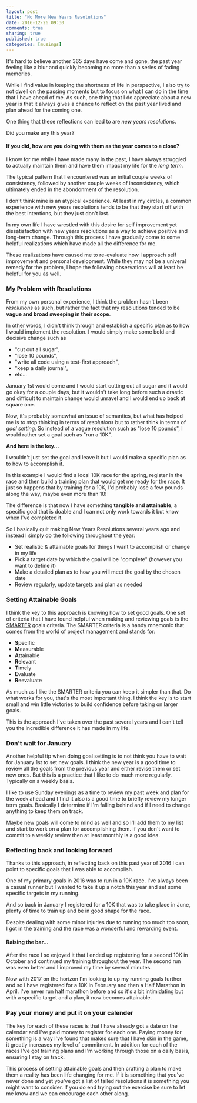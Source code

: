 ```yaml
---
layout: post
title: "No More New Years Resolutions"
date: 2016-12-26 09:30
comments: true
sharing: true
published: true
categories: [musings]
---
```


It's hard to believe another 365 days have come and gone, the past year 
feeling like a blur and quickly becoming no more than a series of fading 
memories. 

While I find value in keeping the shortness of life in perspective,
I also try to not dwell on the passing moments but to focus on what I can
do in the time that I have ahead of me. As such, one thing that I do appreciate 
about a new year is that it always gives a chance to reflect on the past 
year lived and plan ahead for the coming one. 

One thing that these reflections can lead to are *new years resolutions*. 

Did you make any this year?

#### If you did, how are you doing with them as the year comes to a close?

<!-- more -->

I know for me while I have made many in the past, I have always struggled to actually
maintain them and have them impact my life for the *long term*. 

The typical pattern that I encountered was an initial couple weeks of consistency, followed
by another couple weeks of inconsistency, which ultimately ended in the
abondonment of the resolution. 

I don't think mine is an atypical experience. At least in my circles, a common 
experience with new years resolutions tends to be that they start off 
with the best intentions, but they just don't last. 

In my own life I have wrestled with this desire for self improvement
yet dissatisfaction with new years resolutions as a way to achieve positive
and long-term change. Through this process I have gradually come to some helpful realizations
which have made all the difference for me. 

These realizations have caused
me to re-evaluate how I approach self improvement and personal development.
While they may not be a univeral remedy for the problem, I hope the 
following observations will at least be helpful for you as well.


### My Problem with Resolutions

From my own personal experience, I think the problem hasn't been 
*resolutions* as such, but rather the fact that my resolutions tended to 
be **vague and broad sweeping in their scope**. 

In other words, I didn't 
think through and establish a specific plan as to how I would implement
the resolution. I would simply make some bold and decisive change 
such as 

 * "cut out all sugar", 
 * "lose 10 pounds", 
 * "write all code using a test-first approach", 
 * "keep a daily journal", 
 * etc...

January 1st would come and I would start cutting out all sugar
and it would go okay for a couple days, but it wouldn't take long
before such a drastic and difficult to maintain change would
unravel and I would end up back at square one.

Now, it's probably somewhat an issue of semantics, but what has 
helped me is to stop thinking in terms of *resolutions* but to 
rather think in terms of *goal setting*. So instead of a vague
resolution such as "lose 10 pounds", I would rather set a goal
such as "run a 10K". 

**And here is the key...** 

I wouldn't just set the goal and leave it but I would make a 
specific plan as to how to accomplish it. 

In this example I would find a local 10K race for the spring, 
register in the race and then build a training plan that would 
get me ready for the race. It just so happens
that by training for a 10K, I'd probably lose a few pounds
along the way, maybe even more than 10! 

The difference is that now I have something
**tangible and attainable**, a specific goal that is doable
and I can not only work towards it but know when I've completed
it.

So I basically quit making New Years Resolutions several years
ago and instead I simply do the following throughout the year:

 * Set realistic & attainable goals for things I want to accomplish or change in my life
 * Pick a target date by which the goal will be "complete" (however you want to define it)
 * Make a detailed plan as to how you will meet the goal by the chosen date
 * Review regularly, update targets and plan as needed

### Setting Attainable Goals

I think the key to this approach is knowing how to set good
goals. One set of criteria that I have found helpful when
making and reviewing goals is the [SMARTER](http://en.wikipedia.org/wiki/SMART_criteria) 
goals criteria. The SMARTER criteria is a handy mnemonic 
that comes from the world of project management and stands for:

 * **S**pecific
 * **M**easurable
 * **A**ttainable
 * **R**elevant
 * **T**imely
 * **E**valuate
 * **R**eevaluate

As much as I like the SMARTER criteria you can keep it simpler
than that. Do what works for you, that's the most important
thing. I think the key is to start small and win little victories 
to build confidence before taking on larger goals.

This is the approach I've taken over the past several years 
and I can't tell you the incredible difference it has made
in my life. 

### Don't wait for January

Another helpful tip when doing goal setting is to not think you
have to wait for January 1st to set new goals. I think the
new year is a good time to review all the goals from the
previous year and either revise them or set new ones. But
this is a practice that I like to do much more regularly. Typically
on a weekly basis. 

I like to use Sunday evenings as a time to review my past 
week and plan for the week ahead and I find it also 
is a good time to briefly review my longer term goals. 
Basically I determine if I'm falling behind and if I need to change
anything to keep them on track. 

Maybe new goals will come
to mind as well and so I'll add them to my list and start
to work on a plan for accomplishing them. If you don't want to
commit to a weekly review then at least monthly is a good
idea. 

### Reflecting back and looking forward

Thanks to this approach, in reflecting back on this past year of 2016 
I can point to specific goals that I was able to accomplish.

One of my primary goals in 2016 was to run in a 10K race. I've always
been a casual runner but I wanted to take it up a notch this year
and set some specific targets in my running.

And so back in January I registered for a 10K that was to take place in June,
plenty of time to train up and be in good shape for the race.

Despite dealing with some minor injuries due to running too much
too soon, I got in the training and the race was a wonderful and
rewarding event.

#### Raising the bar...

After the race I so enjoyed it that I ended up registering for a second
10K in October and continued my training throughout the year. The
second run was even better and I improved my time by several minutes.

Now with 2017 on the horizon I'm looking to up my running goals further
and so I have registered for a 10K in February and then a Half Marathon
in April. I've never run half marathon before and so it's a bit intimidating
but with a specific target and a plan, it now becomes attainable.

### Pay your money and put it on your calender

The key for each of these races is that I have already got a date
on the calendar and I've paid money to register for each one. Paying money for
something is a way I've found that makes sure that I have skin in the game, it
greatly increases my level of commitment. In addition for each
of the races I've got training plans and I'm working through those on a daily basis,
ensuring I stay on track.

This process of setting attainable goals and then crafting a plan to make them
a reality has been life changing for me. If it is something that you've never
done and yet you've got a list of failed resolutions it is something you
might want to consider. If you do end trying out the exercise be sure to
let me know and we can encourage each other along.


